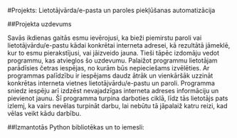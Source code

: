 #Projekts: Lietotājvārda/e-pasta un paroles piekļūšanas automatizācija

##Projekta uzdevums

Savās ikdienas gaitās esmu ievērojusi, ka bieži piemirstu paroli vai lietotājvārdu/e-pastu kādai konkrētai interneta adresei, kā rezultātā jāmeklē, kur to esmu pierakstījusi, vai jāizveido jauna. Tieši tāpēc izdomāju vedot programmu, kas atvieglos šo uzdevumu. Palaižot programmu lietotājam parādīsies četras iespējas, no kurām būs nepieciešams izvēlēties. Ar programmas palīdzību ir iespējams daudz ātrāk un vienkāršāk uzzināt konkrētas interneta vietnes lietotājvārdu/e-pastu un paroli. Programma sniedz iespēju arī izdzēst nevajadzīgas interneta adreses informāciju un pievienot jaunu. Šī programma turpina darboties ciklā, līdz tās lietotājs pats izlemj, ka vairs nevēlas turpināt darbu, lai nebūtu tā jāpalaiž katru reizi, kad vēlas veikt kādu darbību.  

##Izmantotās Python bibliotēkas un to iemesli:
